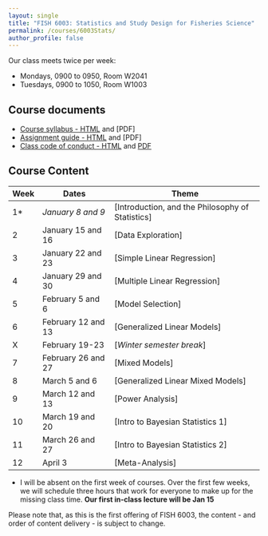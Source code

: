 ```yaml
---
layout: single
title: "FISH 6003: Statistics and Study Design for Fisheries Science"
permalink: /courses/6003Stats/
author_profile: false
---
```


Our class meets twice per week:

* Mondays, 0900 to 0950, Room W2041
* Tuesdays, 0900 to 1050, Room W1003

## Course documents 

- [Course syllabus - HTML](/courses/6003Stats/6003Syllabus/) and [PDF]
- [Assignment guide - HTML](/courses/6003Stats/6003Assignmentguide/) and [PDF]
- [Class code of conduct - HTML](/courses/coursesCodeofConduct/) and [PDF](/assets/images/FISHCodeofConduct.pdf)

## Course Content

| **Week**  | **Dates**  | **Theme**  | 
|-----------|------------|-------------|
| 1*       |  *January  8 and 9*   | [Introduction, and the Philosophy of Statistics]|
|2| January 15 and 16 | [Data Exploration] |
|3| January 22 and 23  | [Simple Linear Regression]  |
|4| January 29 and 30 | [Multiple Linear Regression] | 
|5| February 5 and 6 | [Model Selection] |
|6| February 12 and 13 | [Generalized Linear Models]|
|X| February 19-23 | [*Winter semester break*] |
|7| February 26 and 27 | [Mixed Models] |
|8| March 5 and 6 | [Generalized Linear Mixed Models] |
|9| March 12 and 13 | [Power Analysis] |
|10| March 19 and 20 | [Intro to Bayesian Statistics 1] |
|11| March 26 and 27 | [Intro to Bayesian Statistics 2] |
|12| April 3 | [Meta-Analysis] |

* I will be absent on the first week of courses. Over the first few weeks, we will schedule three hours that work for everyone to make up for the missing class time. **Our first in-class lecture will be Jan 15**

Please note that, as this is the first offering of FISH 6003, the content - and order of content delivery - is subject to change. 